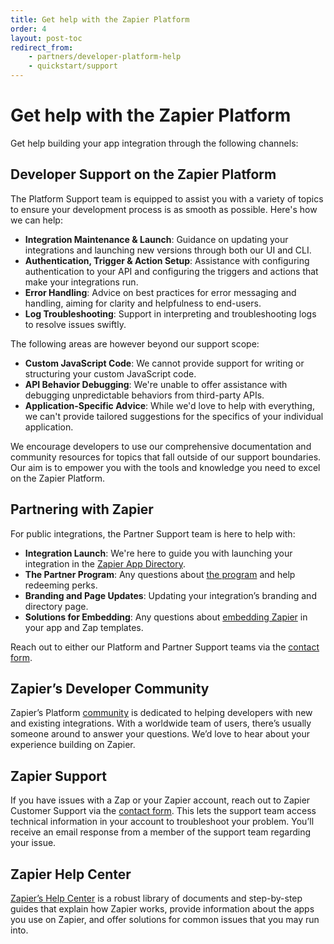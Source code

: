 ```yaml
---
title: Get help with the Zapier Platform
order: 4
layout: post-toc
redirect_from: 
    - partners/developer-platform-help
    - quickstart/support
---
```


# Get help with the Zapier Platform

Get help building your app integration through the following channels:

## Developer Support on the Zapier Platform

The Platform Support team is equipped to assist you with a variety of topics to ensure your development process is as smooth as possible. Here's how we can help:

- **Integration Maintenance & Launch**: Guidance on updating your integrations and launching new versions through both our UI and CLI.
- **Authentication, Trigger & Action Setup**: Assistance with configuring authentication to your API and configuring the triggers and actions that make your integrations run. 
- **Error Handling**: Advice on best practices for error messaging and handling, aiming for clarity and helpfulness to end-users.
- **Log Troubleshooting**: Support in interpreting and troubleshooting logs to resolve issues swiftly.

The following areas are however beyond our support scope:

- **Custom JavaScript Code**: We cannot provide support for writing or structuring your custom JavaScript code.
- **API Behavior Debugging**: We're unable to offer assistance with debugging unpredictable behaviors from third-party APIs.
- **Application-Specific Advice**: While we'd love to help with everything, we can't provide tailored suggestions for the specifics of your individual application.

We encourage developers to use our comprehensive documentation and community resources for topics that fall outside of our support boundaries. Our aim is to empower you with the tools and knowledge you need to excel on the Zapier Platform.

## Partnering with Zapier

For public integrations, the Partner Support team is here to help with:

- **Integration Launch**: We're here to guide you with launching your integration in the [Zapier App Directory](https://zapier.com/apps).
- **The Partner Program**: Any questions about [the program](https://zapier.com/platform/partner-program) and help redeeming perks.
- **Branding and Page Updates**: Updating your integration’s branding and directory page.
- **Solutions for Embedding**: Any questions about [embedding Zapier](https://platform.zapier.com/embed/overview) in your app and Zap templates. 

Reach out to either our Platform and Partner Support teams via the [contact form](https://developer.zapier.com/contact).

## Zapier’s Developer Community

Zapier’s Platform [community](https://community.zapier.com/for-developers-61) is dedicated to helping developers with new and existing integrations. With a worldwide team of users, there’s usually someone around to answer your questions. We’d love to hear about your experience building on Zapier.

## Zapier Support

If you have issues with a Zap or your Zapier account, reach out to Zapier Customer Support via the [contact form](https://zapier.com/app/contact-us). This lets the support team access technical information in your account to troubleshoot your problem. You’ll receive an email response from a member of the support team regarding your issue.

## Zapier Help Center

[Zapier’s Help Center](https://zapier.com/help) is a robust library of documents and step-by-step guides that explain how Zapier works, provide information about the apps you use on Zapier, and offer solutions for common issues that you may run into. 
